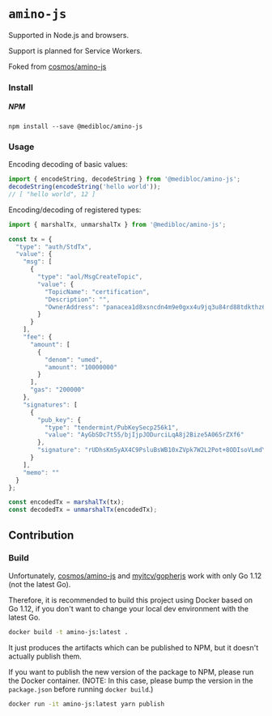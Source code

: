 # `amino-js`

Supported in Node.js and browsers.

Support is planned for Service Workers.

Foked from [cosmos/amino-js](https://github.com/cosmos/amino-js)

### Install

##### NPM
```shell
npm install --save @medibloc/amino-js
```

### Usage

Encoding decoding of basic values:
```js
import { encodeString, decodeString } from '@medibloc/amino-js';
decodeString(encodeString('hello world'));
// [ "hello world", 12 ]
```

Encoding/decoding of registered types:
```js
import { marshalTx, unmarshalTx } from '@medibloc/amino-js';

const tx = {
  "type": "auth/StdTx",
  "value": {
    "msg": [
      {
        "type": "aol/MsgCreateTopic",
        "value": {
          "TopicName": "certification",
          "Description": "",
          "OwnerAddress": "panacea1d8xsncdn4m9e0gxx4u9jq3u84rd88tdkthz6pu"
        }
      }
    ],
    "fee": {
      "amount": [
        {
          "denom": "umed",
          "amount": "10000000"
        }
      ],
      "gas": "200000"
    },
    "signatures": [
      {
        "pub_key": {
          "type": "tendermint/PubKeySecp256k1",
          "value": "AyGbSDc7t55/bjIjpJODurciLqA8j2Bize5A065rZXf6"
        },
        "signature": "rUDhsKm5yAX4C9PsluBsWB10xZVpk7W2L2Pot+8ODIsoVLmdYnnng+Dxy8eji7angvtDPC7/8cqvQ9S5wUR+8Q=="
      }
    ],
    "memo": ""
  }
};

const encodedTx = marshalTx(tx);
const decodedTx = unmarshalTx(encodedTx);
```

## Contribution

### Build

Unfortunately, [cosmos/amino-js](https://github.com/cosmos/amino-js) and [myitcv/gopherjs](https://github.com/myitcv/gopherjs) work with only Go 1.12 (not the latest Go).

Therefore, it is recommended to build this project using Docker based on Go 1.12, if you don't want to change your local dev environment with the latest Go.
```bash
docker build -t amino-js:latest .
```
It just produces the artifacts which can be published to NPM, but it doesn't actually publish them.

If you want to publish the new version of the package to NPM, please run the Docker container.
(NOTE: In this case, please bump the version in the `package.json` before running `docker build`.)
```bash
docker run -it amino-js:latest yarn publish
```
